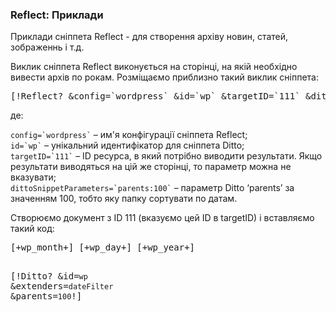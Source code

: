 <h3>Reflect: Приклади </h3> 
Приклади сніппета Reflect - для створення архіву новин, статей, зображеннь і т.д.	
<br>
<p>Виклик сніппета Reflect виконується на сторінці, на якій необхідно вивести архів по рокам. Розміщаємо приблизно такий виклик сніппета:</p>
<pre class="brush: html;">[!Reflect? &amp;config=`wordpress` &amp;id=`wp` &amp;targetID=`111` &amp;dittoSnippetParameters=`parents:100` &amp;getDocuments=`1`!]</pre>
<p>де:</p>
<p><code>config=`wordpress`</code> – им'я конфігурації сніппета Reflect;<br><code>id=`wp`</code> – унікальний идентифікатор для сніппета Ditto;<br><code>targetID=`111`</code> – ID ресурса, в який потрібно виводити результати. Якщо результати виводяться на цій же сторінці, то параметр можна не вказувати;<br><code>dittoSnippetParameters=`parents:100`</code> – параметр Ditto ‘parents’ за значенням 100, тобто яку папку сортувати по датам.</p>
<p>Створюємо документ з ID 111 (вказуємо цей ID в targetID) і вставляємо такий код:</p>
<pre class="brush: html;">[+wp_month+] [+wp_day+] [+wp_year+]

[!Ditto? &amp;id=`wp` &amp;extenders=`dateFilter` &amp;parents=`100`!]</pre>
